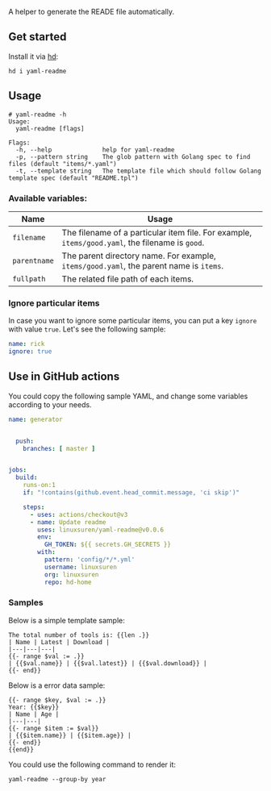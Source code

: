 A helper to generate the READE file automatically.

## Get started

Install it via [hd](https://github.com/LinuxSuRen/http-downloader/):

```shell
hd i yaml-readme
```

## Usage

```shell
# yaml-readme -h
Usage:
  yaml-readme [flags]

Flags:
  -h, --help              help for yaml-readme
  -p, --pattern string    The glob pattern with Golang spec to find files (default "items/*.yaml")
  -t, --template string   The template file which should follow Golang template spec (default "README.tpl")
```

### Available variables:

| Name | Usage |
|---|---|
| `filename` | The filename of a particular item file. For example, `items/good.yaml`, the filename is `good`. |
| `parentname` | The parent directory name. For example, `items/good.yaml`, the parent name is `items`. |
| `fullpath` | The related file path of each items. |

### Ignore particular items

In case you want to ignore some particular items, you can put a key `ignore` with value `true`. Let's see the following sample:

```yaml
name: rick
ignore: true
```

## Use in GitHub actions

You could copy the following sample YAML, and change some variables according to your needs.
```yaml
name: generator


  push:
    branches: [ master ]


jobs:
  build:
    runs-on:1
    if: "!contains(github.event.head_commit.message, 'ci skip')"

    steps:
      - uses: actions/checkout@v3
      - name: Update readme
        uses: linuxsuren/yaml-readme@v0.0.6
        env:
          GH_TOKEN: ${{ secrets.GH_SECRETS }}
        with:
          pattern: 'config/*/*.yml'
          username: linuxsuren
          org: linuxsuren
          repo: hd-home
```

### Samples

Below is a simple template sample:
```gotemplate
The total number of tools is: {{len .}}
| Name | Latest | Download |
|---|---|---|
{{- range $val := .}}
| {{$val.name}} | {{$val.latest}} | {{$val.download}} |
{{- end}}
```

Below is a error data sample:
```gotemplate
{{- range $key, $val := .}}
Year: {{$key}}
| Name | Age |
|---|---|
{{- range $item := $val}}
| {{$item.name}} | {{$item.age}} |
{{- end}}
{{end}}
```

You could use the following command to render it:
```shell
yaml-readme --group-by year
```
